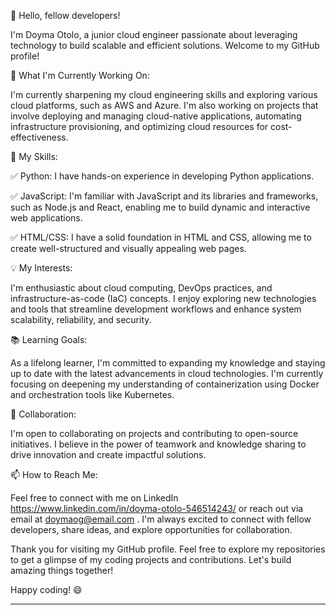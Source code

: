 👋 Hello, fellow developers!

I'm Doyma Otolo, a junior cloud engineer passionate about leveraging technology to build scalable and efficient solutions. Welcome to my GitHub profile!

**🔭** What I'm Currently Working On:

I'm currently sharpening my cloud engineering skills and exploring various cloud platforms, such as AWS and Azure. I'm also working on projects that involve deploying and managing cloud-native applications, automating infrastructure provisioning, and optimizing cloud resources for cost-effectiveness.

🌱 My Skills:

✅ Python: I have hands-on experience in developing Python applications.

✅ JavaScript: I'm familiar with JavaScript and its libraries and frameworks, such as Node.js and React, enabling me to build dynamic and interactive web applications.

✅ HTML/CSS: I have a solid foundation in HTML and CSS, allowing me to create well-structured and visually appealing web pages.

💡 My Interests:

I'm enthusiastic about cloud computing, DevOps practices, and infrastructure-as-code (IaC) concepts. I enjoy exploring new technologies and tools that streamline development workflows and enhance system scalability, reliability, and security.

📚 Learning Goals:

As a lifelong learner, I'm committed to expanding my knowledge and staying up to date with the latest advancements in cloud technologies. I'm currently focusing on deepening my understanding of containerization using Docker and orchestration tools like Kubernetes.

🤝 Collaboration:

I'm open to collaborating on projects and contributing to open-source initiatives. I believe in the power of teamwork and knowledge sharing to drive innovation and create impactful solutions.

📫 How to Reach Me:

Feel free to connect with me on LinkedIn https://www.linkedin.com/in/doyma-otolo-546514243/ or reach out via email at doymaog@email.com . I'm always excited to connect with fellow developers, share ideas, and explore opportunities for collaboration.

Thank you for visiting my GitHub profile. Feel free to explore my repositories to get a glimpse of my coding projects and contributions. Let's build amazing things together!

Happy coding! 😄

---


<!---
Doyma901/Doyma901 is a ✨ special ✨ repository because its `README.md` (this file) appears on your GitHub profile.
You can click the Preview link to take a look at your changes.
--->
